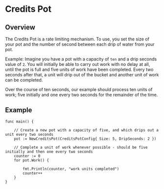 # Credits Pot

## Overview

The Credits Pot is a rate limiting mechanism. To use, you set the size of your pot and the number of second between
each drip of water from your pot.

Example: Imagine you have a pot with a capacity of `ten` and a drip seconds value of `2`. You will initially be able
to carry out work with no delay at all, until the pot is full and five units of work have been completed. Every two 
seconds after that, a unit will drip out of the bucket and another unit of work can be completed.

Over the course of ten seconds, our example should process ten units of work; five initially and one every two seconds
for the remainder of the time.

## Example

```
func main() {

    // Create a new pot with a capacity of five, and which drips out a unit every two seconds
    pot := NewCreditsPot(CreditsPotConfig{ Size: 5, DripSeconds: 2 })

    // Complete a unit of work whenever possible - should be five initially and then one every two seconds
    counter := 0
    for pot.Work() {

        fmt.Println(counter, "work units completed")
        counter++
    }    
}
```